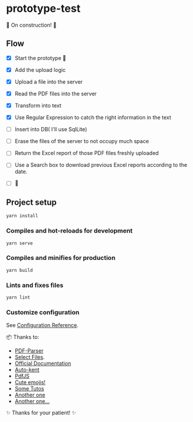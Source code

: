 # prototype-test
:construction: On construction! :construction:

## Flow
- [x] Start the prototype :tada:
- [x] Add the upload logic
- [x] Upload a file into the server
- [x] Read the PDF files into the server
- [x] Transform into text
- [x] Use Regular Expression to catch the right information in the text
- [ ] Insert into DB( I'll use SqlLite)
- [ ] Erase the files of the server to not occupy much space
- [ ] Return the Excel report of those PDF files freshly uploaded
- [ ] Use a Search box to download previous Excel reports according to the date.
- [ ] :rocket:

 
## Project setup
```
yarn install
```

### Compiles and hot-reloads for development
```
yarn serve
```

### Compiles and minifies for production
```
yarn build
```

### Lints and fixes files
```
yarn lint
```

### Customize configuration
See [Configuration Reference](https://cli.vuejs.org/config/).

:package: Thanks to:
* [PDF-Parser](https://gitlab.com/fourzerofour/pdf-parser-nodejs)
* [Select Files](https://www.digitalocean.com/community/tutorials/vuejs-file-select-component).
* [Official Documentation](https://developer.mozilla.org/pt-BR/docs/Web/API/File/Using_files_from_web_applications)
* [Auto-kent](https://gitlab.com/autokent/pdf-parse)
* [PdfJS](https://github.com/mozilla/pdf.js#online-demo)
* [Cute emojis!](https://gitmoji.carloscuesta.me/)
* [Some Tutos](https://www.digitalocean.com/community/tutorials/how-to-handle-file-uploads-in-vue-2)
* [Another one](https://scotch.io/tutorials/express-file-uploads-with-multer)
* [Another one...](https://www.webdevdrops.com/upload-arquivos-node-js-multer/)

:sparkles: Thanks for your patient! :sparkles:

